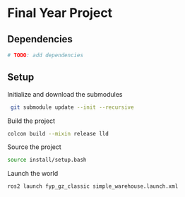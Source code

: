 # Final Year Project

## Dependencies
```sh
# TODO: add dependencies
```

## Setup
Initialize and download the submodules
```sh
 git submodule update --init --recursive
```

Build the project
```sh
colcon build --mixin release lld
```

Source the project
```sh  
source install/setup.bash
```

Launch the world
```sh
ros2 launch fyp_gz_classic simple_warehouse.launch.xml
```
